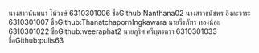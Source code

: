 นางสาวนันทนา โห้วงษ์ 6310301006 ชื่อGithub:Nanthana02
นางสาวธนัชพร อิงคะวาระ 6310301007 ชื่อGithub:ThanatchapornIngkawara
นายวีรภัทร ทองน้อย 6310301022 ชื่อGithub:weeraphat2
นายภูริศ ศรีบุตรตรา 6310301033 ชื่อGithub:pulis63
